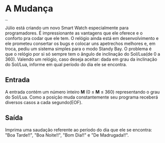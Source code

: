 # A Mudança		

<img src="https://www.urionlinejudge.com.br/gallery/images/problems/UOJ_2686.png" alt="img" style="zoom:20%;" />



Júlio está criando um novo Smart Watch especialmente para  programadores. É impressionante as vantagens que ele oferece e o  conforto pra codar que ele tem. O relógio ainda está em desenvolvimento e ele prometeu consertar os bugs e colocar uns apetrechos melhores e, em  troca, pediu um sistema simples para o modo Standy Bay. O problema é que o relógio por si só sempre tem o ângulo de inclinação do Sol/Lua(de 0 a 360). Valendo um relógio, caso deseja aceitar: dada em grau da  inclinação do Sol/Lua, informe em qual período do dia ele se encontra.

## Entrada

A entrada contém um número inteiro **M** (0 ≤ **M** ≤ 360) representando o grau do Sol/Lua. Como a posição muda  constantemente seu programa receberá diversos casos a cada segundo(EOF).

## Saída

Imprima uma saudação referente ao período do dia que ele se  encontra: "Boa Tarde!!", "Boa Noite!!", "Bom Dia!!" e "De Madrugada!!".
